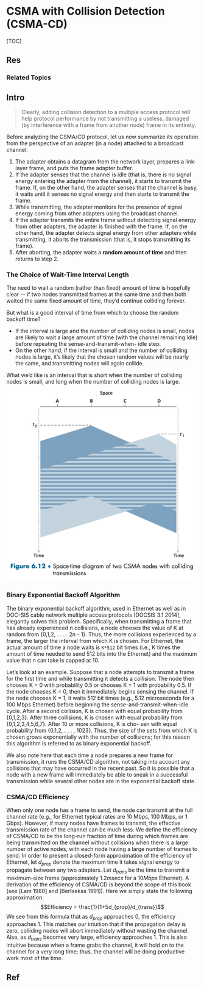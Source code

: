 # CSMA with Collision Detection (CSMA-CD)

[TOC]



## Res
### Related Topics



## Intro
> Clearly, adding collision detection to a multiple access protocol will help protocol performance by not transmitting a useless, damaged (by interference with a frame from another node) frame in its entirety.

Before analyzing the CSMA/CD protocol, let us now summarize its operation from the perspective of an adapter (in a node) attached to a broadcast channel:
1. The adapter obtains a datagram from the network layer, prepares a link-layer frame, and puts the frame adapter buffer.
2. If the adapter senses that the channel is idle (that is, there is no signal energy entering the adapter from the channel), it starts to transmit the frame. If, on the other hand, the adapter senses that the channel is busy, it waits until it senses no signal energy and then starts to transmit the frame.
3. While transmitting, the adapter monitors for the presence of signal energy coming from other adapters using the broadcast channel.
4. If the adapter transmits the entire frame without detecting signal energy from other adapters, the adapter is finished with the frame. If, on the other hand, the adapter detects signal energy from other adapters while transmitting, it aborts the transmission (that is, it stops transmitting its frame).
5. After aborting, the adapter waits a **random amount of time** and then returns to step 2.


### The Choice of Wait-Time Interval Length
The need to wait a random (rather than fixed) amount of time is hopefully clear -- if two nodes transmitted frames at the same time and then both waited the same fixed amount of time, they’d continue colliding forever. 

But what is a good interval of time from which to choose the random backoff time? 
- If the interval is large and the number of colliding nodes is small, nodes are likely to wait a large amount of time (with the channel remaining idle) before repeating the sense-and-transmit-when- idle step. 
- On the other hand, if the interval is small and the number of colliding nodes is large, it’s likely that the chosen random values will be nearly the same, and transmitting nodes will again collide. 

What we’d like is an interval that is short when the number of colliding nodes is small, and long when the number of colliding nodes is large.

![|550](../../../../../../../../../../../Assets/Pics/Screenshot%202023-06-12%20at%207.45.52%20PM.png)


### Binary Exponential Backoff Algorithm
The binary exponential backoff algorithm, used in Ethernet as well as in DOC-SIS cable network multiple access protocols [DOCSIS 3.1 2014], elegantly solves this problem. Specifically, when transmitting a frame that has already experienced n collisions, a node chooses the value of K at random from {0,1,2, . . . . 2n - 1}. Thus, the more collisions experienced by a frame, the larger the interval from which K is chosen. For Ethernet, the actual amount of time a node waits is `K*512` bit times (i.e., K times the amount of time needed to send 512 bits into the Ethernet) and the maximum value that n can take is capped at 10.

Let’s look at an example. Suppose that a node attempts to transmit a frame for the first time and while transmitting it detects a collision. The node then chooses K = 0 with probability 0.5 or chooses K = 1 with probability 0.5. If the node chooses K = 0, then it immediately begins sensing the channel. If the node chooses K = 1, it waits 512 bit times (e.g., 5.12 microseconds for a 100 Mbps Ethernet) before beginning the sense-and-transmit-when-idle cycle. After a second collision, K is chosen with equal probability from {0,1,2,3}. After three collisions, K is chosen with equal probability from {0,1,2,3,4,5,6,7}. After 10 or more collisions, K is cho- sen with equal probability from {0,1,2, . . . , 1023}. Thus, the size of the sets from which K is chosen grows exponentially with the number of collisions; for this reason this algorithm is referred to as binary exponential backoff.

We also note here that each time a node prepares a new frame for transmission, it runs the CSMA/CD algorithm, not taking into account any collisions that may have occurred in the recent past. So it is possible that a node with a new frame will immediately be able to sneak in a successful transmission while several other nodes are in the exponential backoff state.


### CSMA/CD Efficiency
When only one node has a frame to send, the node can transmit at the full channel rate (e.g., for Ethernet typical rates are 10 Mbps, 100 Mbps, or 1 Gbps). However, if many nodes have frames to transmit, the effective transmission rate of the channel can be much less. We define the efficiency of CSMA/CD to be the long-run fraction of time during which frames are being transmitted on the channel without collisions when there is a large number of active nodes, with each node having a large number of frames to send. In order to present a closed-form approximation of the efficiency of Ethernet, let $d_{prop}$ denote the maximum time it takes signal energy to propagate between any two adapters. Let $d_{trans}$ be the time to transmit a maximum-size frame (approximately $1.2 msecs$ for a $10 Mbps$ Ethernet). A derivation of the efficiency of CSMA/CD is beyond the scope of this book (see [Lam 1980] and [Bertsekas 1991]). Here we simply state the following approximation:
$$Efficiency =  \frac{1}{1+5d_{prop}/d_{trans}}$$
We see from this formula that as $d_{prop}$ approaches 0, the efficiency approaches 1. This matches our intuition that if the propagation delay is zero, colliding nodes will abort immediately without wasting the channel. Also, as $d_{trans}$ becomes very large, efficiency approaches 1. This is also intuitive because when a frame grabs the channel, it will hold on to the channel for a very long time; thus, the channel will be doing productive work most of the time.


## Ref

